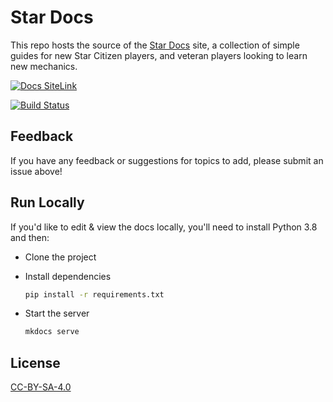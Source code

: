
# Star Docs

This repo hosts the source of the [Star Docs](https://docs.sc) site, a collection of simple guides for new Star Citizen players, and veteran players looking to learn new mechanics.

[![Docs SiteLink](https://img.shields.io/badge/Star_Docs-Published_Site-blue?logo=materialformkdocs)](https://docs.sc)

[![Build Status](https://dev.azure.com/whiskotangey/StarDocs/_apis/build/status%2FArcodiant.StarDocs?branchName=main)](https://dev.azure.com/whiskotangey/StarDocs/_build/latest?definitionId=2&branchName=main)


## Feedback

If you have any feedback or suggestions for topics to add, please submit an issue above!


## Run Locally

If you'd like to edit & view the docs locally, you'll need to install Python 3.8 and then:

- Clone the project

- Install dependencies

    ```bash
    pip install -r requirements.txt
    ```

- Start the server

    ```bash
    mkdocs serve
    ```


## License

[CC-BY-SA-4.0](./LICENSE)

